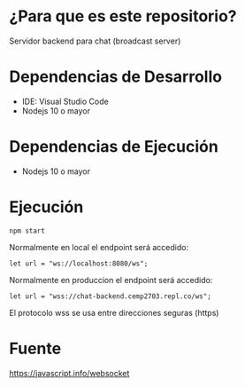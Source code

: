 # ¿Para que es este repositorio?

Servidor backend para chat (broadcast server)

# Dependencias de Desarrollo

* IDE: Visual Studio Code
* Nodejs 10 o mayor

# Dependencias de Ejecución

* Nodejs 10 o mayor

# Ejecución

    npm start

Normalmente en local el endpoint será accedido:

    let url = "ws://localhost:8080/ws";
Normalmente en produccion el endpoint será accedido:

    let url = "wss://chat-backend.cemp2703.repl.co/ws";

El protocolo wss se usa entre direcciones seguras (https)

# Fuente
https://javascript.info/websocket